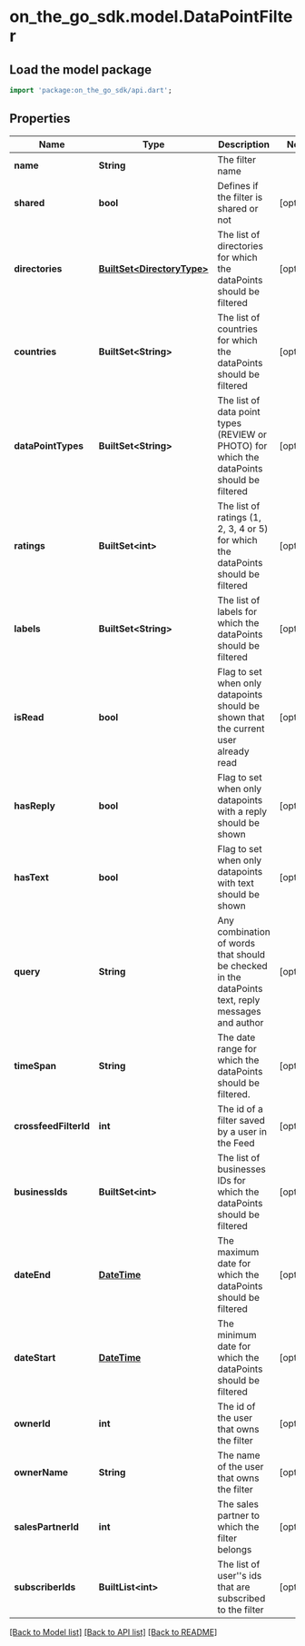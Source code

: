 # on_the_go_sdk.model.DataPointFilter

## Load the model package
```dart
import 'package:on_the_go_sdk/api.dart';
```

## Properties
Name | Type | Description | Notes
------------ | ------------- | ------------- | -------------
**name** | **String** | The filter name | 
**shared** | **bool** | Defines if the filter is shared or not | [optional] 
**directories** | [**BuiltSet&lt;DirectoryType&gt;**](DirectoryType.md) | The list of directories for which the dataPoints should be filtered | [optional] 
**countries** | **BuiltSet&lt;String&gt;** | The list of countries for which the dataPoints should be filtered | [optional] 
**dataPointTypes** | **BuiltSet&lt;String&gt;** | The list of data point types (REVIEW or PHOTO) for which the dataPoints should be filtered | [optional] 
**ratings** | **BuiltSet&lt;int&gt;** | The list of ratings (1, 2, 3, 4 or 5) for which the dataPoints should be filtered | [optional] 
**labels** | **BuiltSet&lt;String&gt;** | The list of labels for which the dataPoints should be filtered | [optional] 
**isRead** | **bool** | Flag to set when only datapoints should be shown that the current user already read | [optional] 
**hasReply** | **bool** | Flag to set when only datapoints with a reply should be shown | [optional] 
**hasText** | **bool** | Flag to set when only datapoints with text should be shown | [optional] 
**query** | **String** | Any combination of words that should be checked in the dataPoints text, reply messages and author | [optional] 
**timeSpan** | **String** | The date range for which the dataPoints should be filtered. | [optional] 
**crossfeedFilterId** | **int** | The id of a filter saved by a user in the Feed | [optional] 
**businessIds** | **BuiltSet&lt;int&gt;** | The list of businesses IDs for which the dataPoints should be filtered | [optional] 
**dateEnd** | [**DateTime**](DateTime.md) | The maximum date for which the dataPoints should be filtered | [optional] 
**dateStart** | [**DateTime**](DateTime.md) | The minimum date for which the dataPoints should be filtered | [optional] 
**ownerId** | **int** | The id of the user that owns the filter | [optional] 
**ownerName** | **String** | The name of the user that owns the filter | [optional] 
**salesPartnerId** | **int** | The sales partner to which the filter belongs | [optional] 
**subscriberIds** | **BuiltList&lt;int&gt;** | The list of user''s ids that are subscribed to the filter | [optional] 

[[Back to Model list]](../README.md#documentation-for-models) [[Back to API list]](../README.md#documentation-for-api-endpoints) [[Back to README]](../README.md)


